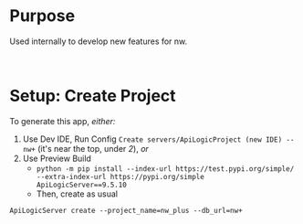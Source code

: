 # Purpose

Used internally to develop new features for nw.

&nbsp;

# Setup: Create Project

To generate this app, *either:*

1. Use Dev IDE, Run Config `Create servers/ApiLogicProject (new IDE) -- nw+` (it's near the top, under *2*), *or*
2. Use Preview Build
    * `python -m pip install --index-url https://test.pypi.org/simple/ --extra-index-url https://pypi.org/simple ApiLogicServer==9.5.10`
    * Then, create as usual

```
ApiLogicServer create --project_name=nw_plus --db_url=nw+
```
